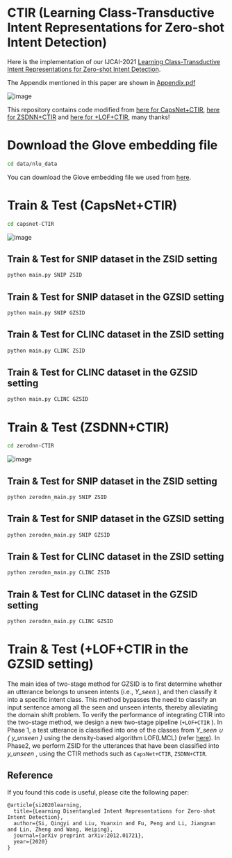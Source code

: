 # CTIR (Learning Class-Transductive Intent Representations for Zero-shot Intent Detection)
Here is the implementation of our IJCAI-2021 [Learning Class-Transductive Intent Representations for Zero-shot Intent Detection](https://www.ijcai.org/proceedings/2021/0540.pdf).  

The Appendix mentioned in this paper are shown in [Appendix.pdf](https://github.com/PhoebusSi/CTIR/blob/master/Appendix.pdf)

![image](https://github.com/PhoebusSi/CTIR/blob/main/model.jpg)

This repository contains code modified from [here for CapsNet+CTIR](https://github.com/nhhoang96/ZeroShotCapsule-PyTorch-), [here for ZSDNN+CTIR](https://github.com/xuandif-cmu/Zero-shot-DNN) and [here for +LOF+CTIR](https://github.com/thuiar/DeepUnkID), many thanks!
# Download the Glove embedding file
```bash
cd data/nlu_data
```
You can download the Glove embedding file we used from [here](https://drive.google.com/file/d/1Qqy_HnymjakddEUgWxoYQm74VKLWeOON/view?usp=sharing). 
# Train & Test (CapsNet+CTIR)
```bash
cd capsnet-CTIR
```
![image](https://github.com/PhoebusSi/CTIR/blob/main/hyperparameter4capsnet%2BCTIR.jpg)
## Train & Test for SNIP dataset in the ZSID setting
```bash
python main.py SNIP ZSID
```
## Train & Test for SNIP dataset in the GZSID setting
```bash
python main.py SNIP GZSID
```
## Train & Test for CLINC dataset in the ZSID setting
```bash
python main.py CLINC ZSID
```
## Train & Test for CLINC dataset in the GZSID setting
```bash
python main.py CLINC GZSID
```
# Train & Test (ZSDNN+CTIR)
```bash
cd zerodnn-CTIR
```
![image](https://github.com/PhoebusSi/CTIR/blob/main/hyperparameter4zeroshotdnn%2BCTIR.jpg)
## Train & Test for SNIP dataset in the ZSID setting
```bash
python zerodnn_main.py SNIP ZSID
```
## Train & Test for SNIP dataset in the GZSID setting
```bash
python zerodnn_main.py SNIP GZSID
```
## Train & Test for CLINC dataset in the ZSID setting
```bash
python zerodnn_main.py CLINC ZSID
```
## Train & Test for CLINC dataset in the GZSID setting
```bash
python zerodnn_main.py CLINC GZSID
```
# Train & Test (+LOF+CTIR in the GZSID setting)
The main idea of two-stage method for GZSID is to ﬁrst determine whether an utterance belongs to unseen intents (i.e., *Y_seen* ), and then classify it into a speciﬁc intent class. This method bypasses the need to classify an input sentence among all the seen and unseen intents, thereby alleviating the domain shift problem. To verify the performance of integrating CTIR into the two-stage method, we design a new two-stage pipeline (`+LOF+CTIR` ). In Phase 1, a test utterance is classiﬁed into one of the classes from *Y_seen ∪ { y_unseen }* using the density-based algorithm LOF(LMCL) (refer [here](https://github.com/thuiar/DeepUnkID)). In Phase2, we perform ZSID for the utterances that have been classiﬁed into *y_unseen* , using the CTIR methods such as `CapsNet+CTIR`, `ZSDNN+CTIR`.

## Reference
If you found this code is useful, please cite the following paper:
```
@article{si2020learning,
  title={Learning Disentangled Intent Representations for Zero-shot Intent Detection},
  author={Si, Qingyi and Liu, Yuanxin and Fu, Peng and Li, Jiangnan and Lin, Zheng and Wang, Weiping},
  journal={arXiv preprint arXiv:2012.01721},
  year={2020}
}
```
